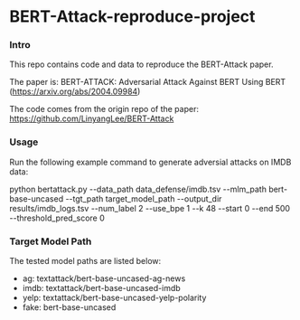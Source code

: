 # BERT-Attack-reproduce-project

### Intro
This repo contains code and data to reproduce the BERT-Attack paper.

The paper is: BERT-ATTACK: Adversarial Attack Against BERT Using BERT (https://arxiv.org/abs/2004.09984)

The code comes from the origin repo of the paper: https://github.com/LinyangLee/BERT-Attack


### Usage
Run the following example command to generate adversial attacks on IMDB data:

python bertattack.py --data_path data_defense/imdb.tsv --mlm_path bert-base-uncased --tgt_path target_model_path --output_dir results/imdb_logs.tsv --num_label 2 --use_bpe 1 --k 48 --start 0 --end 500 --threshold_pred_score 0

### Target Model Path
The tested model paths are listed below:

- ag: textattack/bert-base-uncased-ag-news
- imdb: textattack/bert-base-uncased-imdb
- yelp: textattack/bert-base-uncased-yelp-polarity
- fake: bert-base-uncased
